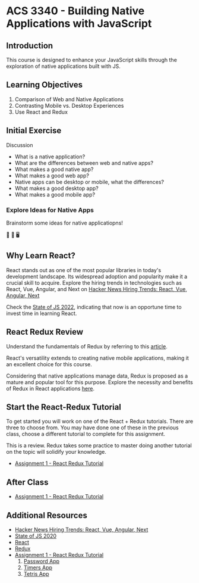 # ACS 3340 - Building Native Applications with JavaScript

<!-- > -->

## Introduction

This course is designed to enhance your JavaScript skills through the exploration of native applications built with JS.

<!-- > -->

## Learning Objectives

1. Comparison of Web and Native Applications
1. Contrasting Mobile vs. Desktop Experiences
1. Use React and Redux

<!-- > -->

## Initial Exercise

Discussion

- What is a native application?
- What are the differences between web and native apps? 
- What makes a good native app? 
- What makes a good web app? 
- Native apps can be desktop or mobile, what the differences? 
- What makes a good desktop app?
- What makes a good mobile app?

<!-- > -->

### Explore Ideas for Native Apps

Brainstorm some ideas for native applicatiopns!

📱 🤔 🖥

<!-- > -->

## Why Learn React? 

React stands out as one of the most popular libraries in today's development landscape. Its widespread adoption and popularity make it a crucial skill to acquire. Explore the hiring trends in technologies such as React, Vue, Angular, and Next on [Hacker News Hiring Trends: React, Vue, Angular, Next](https://npm-stat.com/charts.html?package=react&package=vue&package=angular&package=Svelte&package=next&from=2019-06-01&to=2023-01-31)


<!-- > -->

Check the [State of JS 2022](https://2022.stateofjs.com/en-US/), indicating that now is an opportune time to invest time in learning React.

<!-- > -->

## React Redux Review

Understand the fundamentals of Redux by referring to this [article](https://redux.js.org/redux-toolkit/overview#what-is-redux-toolkit).

React's versatility extends to creating native mobile applications, making it an excellent choice for this course.

Considering that native applications manage data, Redux is proposed as a mature and popular tool for this purpose. Explore the necessity and benefits of Redux in React applications [here](https://www.geeksforgeeks.org/what-are-the-advantages-of-using-redux-with-reactjs/).

<!-- > -->

## Start the React-Redux Tutorial

To get started you will work on one of the React + Redux tutorials. There are three to choose from. You may have done one of these in the previous class, choose a different tutorial to complete for this assignment. 

<!-- > -->

This is a review. Redux takes some practice to master doing another tutorial on the topic will solidify your knowledge. 

- [Assignment 1 - React Redux Tutorial](../Assignments/Assignment-1-react-redux.md)

<!-- > -->

## After Class

- [Assignment 1 - React Redux Tutorial](../Assignments/Assignment-1-react-redux.md)

<!-- > -->

## Additional Resources

- [Hacker News Hiring Trends: React, Vue, Angular, Next](https://npm-stat.com/charts.html?package=react&package=vue&package=angular&package=Svelte&package=next&from=2019-06-01&to=2022-01-31)
- [State of JS 2020](https://2020.stateofjs.com/en-US/)
- [React](https://reactjs.org)
- [Redux](https://redux.js.org)
- [Assignment 1 - React Redux Tutorial](../Assignments/Assignment-1-react-redux.md)
  1. [Password App](https://github.com/Tech-at-DU/React-Redux-passwords-Tutorial)
  2. [Timers App](https://github.com/Tech-at-DU/React-Redux-Timers-Tutorial)
  3. [Tetris App](https://github.com/Tech-at-DU/React-Redux-Tetris-Tutorial) 

